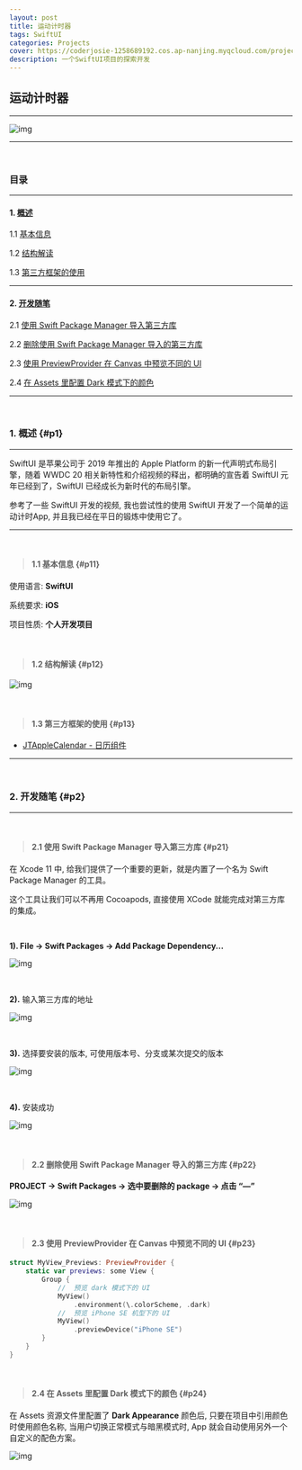 ```yaml
---
layout: post
title: 运动计时器
tags: SwiftUI
categories: Projects
cover: https://coderjosie-1258689192.cos.ap-nanjing.myqcloud.com/projects/fit_clock/fitclock.jpg
description: 一个SwiftUI项目的探索开发
---
```


## 运动计时器

---

![img](https://coderjosie-1258689192.cos.ap-nanjing.myqcloud.com/projects/fit_clock/fitclock.jpg)

---

<br>

### 目录

---

#### 1. [概述](#p1)

1.1 [基本信息](#p11)

1.2 [结构解读](#p12)

1.3 [第三方框架的使用](#p13)

---

#### 2. [开发随笔](#p2)

2.1 [使用 Swift Package Manager 导入第三方库](#p21)

2.2 [删除使用 Swift Package Manager 导入的第三方库](#p22)

2.3 [使用 PreviewProvider 在 Canvas 中预览不同的 UI](#p23)

2.4 [在 Assets 里配置 Dark 模式下的颜色](#p24)

---

<br>

### 1. 概述 {#p1}

---

SwiftUI 是苹果公司于 2019 年推出的 Apple Platform 的新一代声明式布局引擎，随着 WWDC 20 相关新特性和介绍视频的释出，都明确的宣告着 SwiftUI 元年已经到了，SwiftUI 已经成长为新时代的布局引擎。

参考了一些 SwiftUI 开发的视频, 我也尝试性的使用 SwiftUI 开发了一个简单的运动计时App, 并且我已经在平日的锻炼中使用它了。 

---

<br>

> #### 1.1 基本信息 {#p11}

使用语言: **SwiftUI**

系统要求: **iOS**

项目性质: **个人开发项目**

<br>

> #### 1.2 结构解读 {#p12}

![img](https://coderjosie-1258689192.cos.ap-nanjing.myqcloud.com/projects/fit_clock/p12.jpg)

<br>

> #### 1.3 第三方框架的使用 {#p13}

* [JTAppleCalendar - 日历组件]()

---

<br>

### 2. 开发随笔 {#p2}

---

<br>

> #### 2.1 使用 Swift Package Manager 导入第三方库 {#p21}

在 Xcode 11 中, 给我们提供了一个重要的更新，就是内置了一个名为 Swift Package Manager 的工具。

这个工具让我们可以不再用 Cocoapods, 直接使用 XCode 就能完成对第三方库的集成。

<br>

**1). File -> Swift Packages -> Add Package Dependency...**

![img](https://coderjosie-1258689192.cos.ap-nanjing.myqcloud.com/projects/fit_clock/p21_1.jpg)

<br>

**2).** 输入第三方库的地址

![img](https://coderjosie-1258689192.cos.ap-nanjing.myqcloud.com/projects/fit_clock/p21_2.jpg) 

<br>

**3).** 选择要安装的版本, 可使用版本号、分支或某次提交的版本

![img](https://coderjosie-1258689192.cos.ap-nanjing.myqcloud.com/projects/fit_clock/p21_3.jpg)

<br>

**4).** 安装成功

![img](https://coderjosie-1258689192.cos.ap-nanjing.myqcloud.com/projects/fit_clock/p21_4.jpg)

<br>

> #### 2.2 删除使用 Swift Package Manager 导入的第三方库 {#p22}

**PROJECT -> Swift Packages -> 选中要删除的 package -> 点击 “—”**

![img](https://coderjosie-1258689192.cos.ap-nanjing.myqcloud.com/projects/fit_clock/p21_5.jpg) 

<br>

> #### 2.3 使用 PreviewProvider 在 Canvas 中预览不同的 UI {#p23}

```swift
struct MyView_Previews: PreviewProvider {
    static var previews: some View {
        Group {
            //  预览 dark 模式下的 UI
            MyView()
                .environment(\.colorScheme, .dark)
            //  预览 iPhone SE 机型下的 UI
            MyView()
                .previewDevice("iPhone SE")
        }
    }
}
```

<br>

> #### 2.4 在 Assets 里配置 Dark 模式下的颜色 {#p24}

在 Assets 资源文件里配置了 **Dark Appearance** 颜色后, 只要在项目中引用颜色时使用颜色名称, 当用户切换正常模式与暗黑模式时, App 就会自动使用另外一个自定义的配色方案。

![img](https://coderjosie-1258689192.cos.ap-nanjing.myqcloud.com/projects/fit_clock/p24.jpg) 
